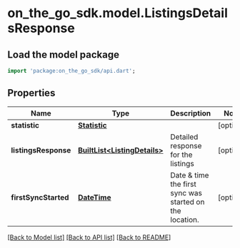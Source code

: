 # on_the_go_sdk.model.ListingsDetailsResponse

## Load the model package
```dart
import 'package:on_the_go_sdk/api.dart';
```

## Properties
Name | Type | Description | Notes
------------ | ------------- | ------------- | -------------
**statistic** | [**Statistic**](Statistic.md) |  | [optional] 
**listingsResponse** | [**BuiltList&lt;ListingDetails&gt;**](ListingDetails.md) | Detailed response for the listings | [optional] 
**firstSyncStarted** | [**DateTime**](DateTime.md) | Date & time the first sync was started on the location. | [optional] 

[[Back to Model list]](../README.md#documentation-for-models) [[Back to API list]](../README.md#documentation-for-api-endpoints) [[Back to README]](../README.md)


